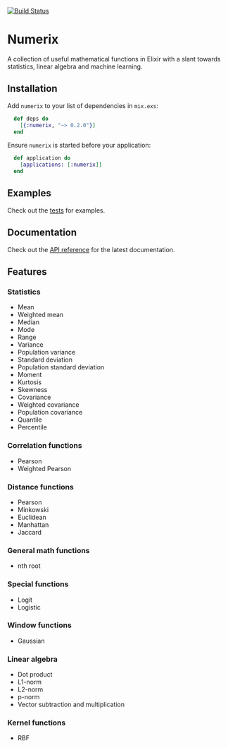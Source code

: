 [![Build Status](https://travis-ci.org/safwank/Numerix.svg?branch=master)](https://travis-ci.org/safwank/Numerix)

# Numerix

A collection of useful mathematical functions in Elixir with a slant towards statistics, linear algebra and machine learning.

## Installation

Add `numerix` to your list of dependencies in `mix.exs`:

```elixir
  def deps do
    [{:numerix, "~> 0.2.0"}]
  end
```

Ensure `numerix` is started before your application:

```elixir
  def application do
    [applications: [:numerix]]
  end
```

## Examples

Check out the [tests](https://github.com/safwank/Numerix/tree/master/test) for examples.

## Documentation

Check out the [API reference](https://hexdocs.pm/numerix/api-reference.html) for the latest documentation.

## Features

### Statistics

* Mean
* Weighted mean
* Median
* Mode
* Range
* Variance
* Population variance
* Standard deviation
* Population standard deviation
* Moment
* Kurtosis
* Skewness
* Covariance
* Weighted covariance
* Population covariance
* Quantile
* Percentile

### Correlation functions

* Pearson
* Weighted Pearson

### Distance functions

* Pearson
* Minkowski
* Euclidean
* Manhattan
* Jaccard

### General math functions

* nth root

### Special functions

* Logit
* Logistic

### Window functions

* Gaussian

### Linear algebra

* Dot product
* L1-norm
* L2-norm
* p-norm
* Vector subtraction and multiplication

### Kernel functions

* RBF

